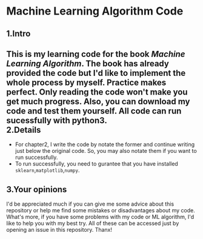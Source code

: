 # Machine Learning Algorithm Code
1.Intro
---
This is my learning code for the book <i>Machine Learning Algorithm</i>. The book has already provided the code but I'd like to implement the whole process by myself. Practice makes perfect. Only reading the code won't make you get much progress. Also, you can download my code and test them yourself. All code can run sucessfully with python3.  
2.Details
---
- For chapter2, I write the code by notate the former and continue writing just below the original code. So, you may also notate them if you want to run successfully.
- To run successfully, you need to gurantee that you have installed `sklearn`,`matplotlib`,`numpy`.

3.Your opinions
---
I'd be appreciated much if you can give me some advice about this repository or help me find some mistakes or disadvantages about my code. What's more, if you have some problems with my code or ML algorithm, I'd like to help you with my best try. All of these can be accessed just by opening an issue in this repository. Thanx!
